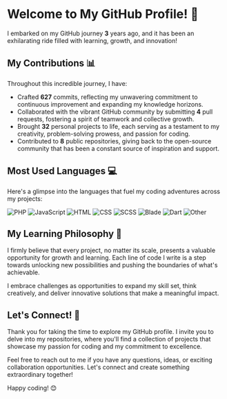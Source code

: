 # Welcome to My GitHub Profile! 🚀

I embarked on my GitHub journey **3** years ago, and it has been an exhilarating ride filled with learning, growth, and innovation!

## My Contributions 📊

Throughout this incredible journey, I have:

- Crafted **627** commits, reflecting my unwavering commitment to continuous improvement and expanding my knowledge horizons.
- Collaborated with the vibrant GitHub community by submitting **4** pull requests, fostering a spirit of teamwork and collective growth.
- Brought **32** personal projects to life, each serving as a testament to my creativity, problem-solving prowess, and passion for coding.
- Contributed to **8** public repositories, giving back to the open-source community that has been a constant source of inspiration and support.

## Most Used Languages 💻

Here's a glimpse into the languages that fuel my coding adventures across my projects:

![PHP](https://img.shields.io/static/v1?style=flat-square&label=%E2%A0%80&color=555&labelColor=%234F5D95&message=PHP%EF%B8%B132.8%25)
![JavaScript](https://img.shields.io/static/v1?style=flat-square&label=%E2%A0%80&color=555&labelColor=%23f1e05a&message=JavaScript%EF%B8%B130%25)
![HTML](https://img.shields.io/static/v1?style=flat-square&label=%E2%A0%80&color=555&labelColor=%23e34c26&message=HTML%EF%B8%B122.1%25)
![CSS](https://img.shields.io/static/v1?style=flat-square&label=%E2%A0%80&color=555&labelColor=%23563d7c&message=CSS%EF%B8%B17.4%25)
![SCSS](https://img.shields.io/static/v1?style=flat-square&label=%E2%A0%80&color=555&labelColor=%23c6538c&message=SCSS%EF%B8%B13.3%25)
![Blade](https://img.shields.io/static/v1?style=flat-square&label=%E2%A0%80&color=555&labelColor=%23f7523f&message=Blade%EF%B8%B10.9%25)
![Dart](https://img.shields.io/static/v1?style=flat-square&label=%E2%A0%80&color=555&labelColor=%2300B4AB&message=Dart%EF%B8%B10.7%25)
![Other](https://img.shields.io/static/v1?style=flat-square&label=%E2%A0%80&color=555&labelColor=%23ededed&message=Other%EF%B8%B12.2%25)

## My Learning Philosophy 🌱

I firmly believe that every project, no matter its scale, presents a valuable opportunity for growth and learning. Each line of code I write is a step towards unlocking new possibilities and pushing the boundaries of what's achievable.

I embrace challenges as opportunities to expand my skill set, think creatively, and deliver innovative solutions that make a meaningful impact.

## Let's Connect! 🤝

Thank you for taking the time to explore my GitHub profile. I invite you to delve into my repositories, where you'll find a collection of projects that showcase my passion for coding and my commitment to excellence.

Feel free to reach out to me if you have any questions, ideas, or exciting collaboration opportunities. Let's connect and create something extraordinary together!

Happy coding! 😊


<!-- 
Joined Github **3** years ago.

Since then, I have made 627 commits, submitted 4 pull requests, created 32 personal projects, and contributed to 8 public repositories.

Most used languages across my projects:

![PHP](https://img.shields.io/static/v1?style=flat-square&label=%E2%A0%80&color=555&labelColor=%234F5D95&message=PHP%EF%B8%B132.8%25)
![JavaScript](https://img.shields.io/static/v1?style=flat-square&label=%E2%A0%80&color=555&labelColor=%23f1e05a&message=JavaScript%EF%B8%B130%25)
![HTML](https://img.shields.io/static/v1?style=flat-square&label=%E2%A0%80&color=555&labelColor=%23e34c26&message=HTML%EF%B8%B122.1%25)
![CSS](https://img.shields.io/static/v1?style=flat-square&label=%E2%A0%80&color=555&labelColor=%23563d7c&message=CSS%EF%B8%B17.4%25)
![SCSS](https://img.shields.io/static/v1?style=flat-square&label=%E2%A0%80&color=555&labelColor=%23c6538c&message=SCSS%EF%B8%B13.3%25)
![Blade](https://img.shields.io/static/v1?style=flat-square&label=%E2%A0%80&color=555&labelColor=%23f7523f&message=Blade%EF%B8%B10.9%25)
![Dart](https://img.shields.io/static/v1?style=flat-square&label=%E2%A0%80&color=555&labelColor=%2300B4AB&message=Dart%EF%B8%B10.7%25)
![Other](https://img.shields.io/static/v1?style=flat-square&label=%E2%A0%80&color=555&labelColor=%23ededed&message=Other%EF%B8%B12.2%25)
-->

<!-- 
Since then I pushed **627** commits, opened **0** issues, submitted **4** pull requests, received **0** stars across **32** personal projects and contributed to **8** public repositories.
-->
